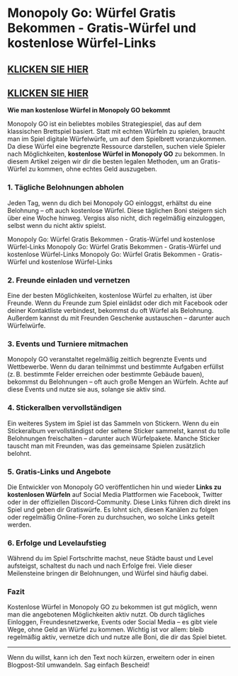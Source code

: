 # Monopoly Go: Würfel Gratis Bekommen - Gratis-Würfel und kostenlose Würfel-Links


## [KLICKEN SIE HIER](https://lookerstudio.google.com/s/vubtIUBp5Lk)
## [KLICKEN SIE HIER](https://lookerstudio.google.com/s/vubtIUBp5Lk)


**Wie man kostenlose Würfel in Monopoly GO bekommt**

Monopoly GO ist ein beliebtes mobiles Strategiespiel, das auf dem klassischen Brettspiel basiert. Statt mit echten Würfeln zu spielen, braucht man im Spiel digitale Würfelwürfe, um auf dem Spielbrett voranzukommen. Da diese Würfel eine begrenzte Ressource darstellen, suchen viele Spieler nach Möglichkeiten, **kostenlose Würfel in Monopoly GO** zu bekommen. In diesem Artikel zeigen wir dir die besten legalen Methoden, um an Gratis-Würfel zu kommen, ohne echtes Geld auszugeben.

### 1. **Tägliche Belohnungen abholen**

Jeden Tag, wenn du dich bei Monopoly GO einloggst, erhältst du eine Belohnung – oft auch kostenlose Würfel. Diese täglichen Boni steigern sich über eine Woche hinweg. Vergiss also nicht, dich regelmäßig einzuloggen, selbst wenn du nicht aktiv spielst.

Monopoly Go: Würfel Gratis Bekommen - Gratis-Würfel und kostenlose Würfel-Links
Monopoly Go: Würfel Gratis Bekommen - Gratis-Würfel und kostenlose Würfel-Links
Monopoly Go: Würfel Gratis Bekommen - Gratis-Würfel und kostenlose Würfel-Links


### 2. **Freunde einladen und vernetzen**

Eine der besten Möglichkeiten, kostenlose Würfel zu erhalten, ist über Freunde. Wenn du Freunde zum Spiel einlädst oder dich mit Facebook oder deiner Kontaktliste verbindest, bekommst du oft Würfel als Belohnung. Außerdem kannst du mit Freunden Geschenke austauschen – darunter auch Würfelwürfe.

### 3. **Events und Turniere mitmachen**

Monopoly GO veranstaltet regelmäßig zeitlich begrenzte Events und Wettbewerbe. Wenn du daran teilnimmst und bestimmte Aufgaben erfüllst (z. B. bestimmte Felder erreichen oder bestimmte Gebäude bauen), bekommst du Belohnungen – oft auch große Mengen an Würfeln. Achte auf diese Events und nutze sie aus, solange sie aktiv sind.

### 4. **Stickeralben vervollständigen**

Ein weiteres System im Spiel ist das Sammeln von Stickern. Wenn du ein Stickeralbum vervollständigst oder seltene Sticker sammelst, kannst du tolle Belohnungen freischalten – darunter auch Würfelpakete. Manche Sticker tauscht man mit Freunden, was das gemeinsame Spielen zusätzlich belohnt.

### 5. **Gratis-Links und Angebote**

Die Entwickler von Monopoly GO veröffentlichen hin und wieder **Links zu kostenlosen Würfeln** auf Social Media Plattformen wie Facebook, Twitter oder in der offiziellen Discord-Community. Diese Links führen dich direkt ins Spiel und geben dir Gratiswürfe. Es lohnt sich, diesen Kanälen zu folgen oder regelmäßig Online-Foren zu durchsuchen, wo solche Links geteilt werden.

### 6. **Erfolge und Levelaufstieg**

Während du im Spiel Fortschritte machst, neue Städte baust und Level aufsteigst, schaltest du nach und nach Erfolge frei. Viele dieser Meilensteine bringen dir Belohnungen, und Würfel sind häufig dabei.

### Fazit

Kostenlose Würfel in Monopoly GO zu bekommen ist gut möglich, wenn man die angebotenen Möglichkeiten aktiv nutzt. Ob durch tägliches Einloggen, Freundesnetzwerke, Events oder Social Media – es gibt viele Wege, ohne Geld an Würfel zu kommen. Wichtig ist vor allem: bleib regelmäßig aktiv, vernetze dich und nutze alle Boni, die dir das Spiel bietet.

---

Wenn du willst, kann ich den Text noch kürzen, erweitern oder in einen Blogpost-Stil umwandeln. Sag einfach Bescheid!
